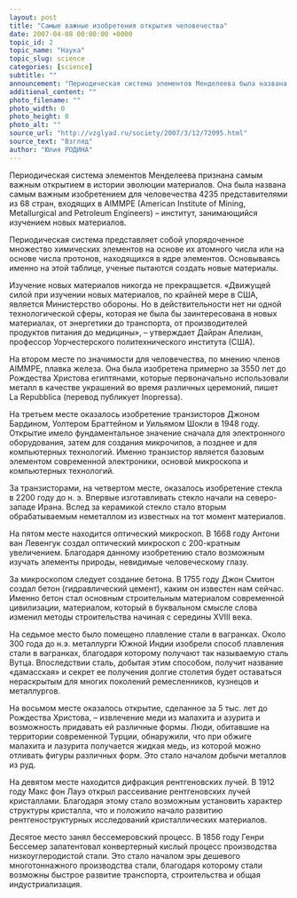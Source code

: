 ```yaml
---
layout: post
title: "Самые важные изобретения открытия человечества"
date: 2007-04-08 00:00:00 +0000
topic_id: 2
topic_name: "Наука"
topic_slug: science
categories: [science]
subtitle: ""
announcement: "Периодическая система элементов Менделеева была названа самым важным изобретением для человечества в области новых материалов. Американский институт AIMMPE составил список самых значимых открытий в истории эволюции материалов. Среди других важных изобретений были названы плавление стали и железа, транзисторы, микроскоп и дифракция рентгеновских лучей."
additional_content: ""
photo_filename: ""
photo_width: 0
photo_height: 0
photo_alt: ""
source_url: "http://vzglyad.ru/society/2007/3/12/72095.html"
source_text: "Взгляд"
author: "Юлия РОДИНА"
---
```

Периодическая система элементов Менделеева признана самым важным открытием в истории эволюции материалов. Она была названа самым важным изобретением для человечества 4235 представителями из 68 стран, входящих в AIMMPE (American Institute of Mining, Metallurgical and Petroleum Engineers) – институт, занимающийся изучением новых материалов.

 Периодическая система представляет собой упорядоченное множество химических элементов на основе их атомного числа или на основе числа протонов, находящихся в ядре элементов. Основываясь именно на этой таблице, ученые пытаются создать новые материалы.

Изучение новых материалов никогда не прекращается. «Движущей силой при изучении новых материалов, по крайней мере в США, является Министерство обороны. Но в действительности нет ни одной технологической сферы, которая не была бы заинтересована в новых материалах, от энергетики до транспорта, от производителей продуктов питания до медицины», – утверждает Дайран Апелиан, профессор Уорчестерского политехнического института (США).

На втором месте по значимости для человечества, по мнению членов AIMMPE, плавка железа. Она была изобретена примерно за 3550 лет до Рождества Христова египтянами, которые первоначально использовали металл в качестве украшений во время различных церемоний, пишет La Repubblica (перевод публикует Inopressa).

На третьем месте оказалось изобретение транзисторов Джоном Бардином, Уолтером Браттейном и Уильямом Шокли в 1948 году. Открытие имело фундаментальное значение сначала для электронного оборудования, затем для создания микрочипов, а позднее и для компьютерных технологий. Именно транзистор является базовым элементом современной электроники, основой микроскопа и компьютерных технологий.

За транзисторами, на четвертом месте, оказалось изобретение стекла в 2200 году до н. э. Впервые изготавливать стекло начали на северо-западе Ирана. Вслед за керамикой стекло стало вторым обрабатываемым неметаллом из известных на тот момент материалов.

На пятом месте находится оптический микроскоп. В 1668 году Антони ван Левенгук создал оптический микроскоп с 200-кратным увеличением. Благодаря данному изобретению стало возможным изучать элементы природы, невидимые человеческому глазу.

За микроскопом следует создание бетона. В 1755 году Джон Смитон создал бетон (гидравлический цемент), каким он известен нам сейчас. Именно бетон стал основным строительным материалом современной цивилизации, материалом, который в буквальном смысле слова изменил методы строительства начиная с середины XVIII века.

На седьмое место было помещено плавление стали в вагранках. Около 300 года до н.э. металлурги Южной Индии изобрели способ плавления стали в вагранках, благодаря которому получают так называемую сталь Вутца. Впоследствии сталь, добытая этим способом, получит название «дамасская» и секрет ее получения долгие столетия будет оставаться нераскрытым для многих поколений ремесленников, кузнецов и металлургов.

На восьмом месте оказалось открытие, сделанное за 5 тыс. лет до Рождества Христова, – извлечение меди из малахита и азурита и возможность придавать ей различные формы. Люди, обитавшие на территории современной Турции, обнаружили, что при обжиге малахита и лазурита получается жидкая медь, из которой можно отливать фигуры различных форм. Это стало началом добычи металлов из руд. 

На девятом месте находится дифракция рентгеновских лучей. В 1912 году Макс фон Лауэ открыл рассеивание рентгеновских лучей кристаллами. Благодаря этому стало возможным установить характер структуры кристалла, что и положило начало развитию рентгеноструктурных исследований кристаллических материалов.

Десятое место занял бессемеровский процесс. В 1856 году Генри Бессемер запатентовал конвертерный кислый процесс производства низкоуглеродистой стали. Это стало началом эры дешевого многотоннажного производства стали, благодаря которому стали возможны быстрое развитие транспорта, строительства и общая индустриализация.
